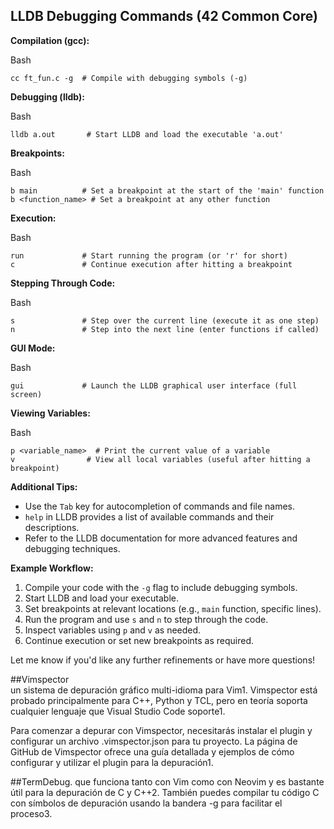 ## LLDB Debugging Commands (42 Common Core)

**Compilation (gcc):**

Bash

```
cc ft_fun.c -g  # Compile with debugging symbols (-g)
```

**Debugging (lldb):**

Bash

```
lldb a.out       # Start LLDB and load the executable 'a.out'
```

**Breakpoints:**

Bash

```
b main          # Set a breakpoint at the start of the 'main' function
b <function_name> # Set a breakpoint at any other function
```

**Execution:**

Bash

```
run             # Start running the program (or 'r' for short)
c               # Continue execution after hitting a breakpoint
```

**Stepping Through Code:**

Bash

```
s               # Step over the current line (execute it as one step)
n               # Step into the next line (enter functions if called)
```

**GUI Mode:**

Bash

```
gui             # Launch the LLDB graphical user interface (full screen)
```

**Viewing Variables:**

Bash

```
p <variable_name>  # Print the current value of a variable
v                # View all local variables (useful after hitting a breakpoint)
```

**Additional Tips:**

- Use the `Tab` key for autocompletion of commands and file names.
- `help` in LLDB provides a list of available commands and their descriptions.
- Refer to the LLDB documentation for more advanced features and debugging techniques.

**Example Workflow:**

1. Compile your code with the `-g` flag to include debugging symbols.
2. Start LLDB and load your executable.
3. Set breakpoints at relevant locations (e.g., `main` function, specific lines).
4. Run the program and use `s` and `n` to step through the code.
5. Inspect variables using `p` and `v` as needed.
6. Continue execution or set new breakpoints as required.

Let me know if you'd like any further refinements or have more questions!  
  
  
##Vimspector  
un sistema de depuración gráfico multi-idioma para Vim1. Vimspector está probado principalmente para C++, Python y TCL, pero en teoría soporta cualquier lenguaje que Visual Studio Code soporte1.

Para comenzar a depurar con Vimspector, necesitarás instalar el plugin y configurar un archivo .vimspector.json para tu proyecto. La página de GitHub de Vimspector ofrece una guía detallada y ejemplos de cómo configurar y utilizar el plugin para la depuración1.  

##TermDebug. 
 que funciona tanto con Vim como con Neovim y es bastante útil para la depuración de C y C++2. También puedes compilar tu código C con símbolos de depuración usando la bandera -g para facilitar el proceso3.


